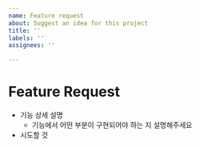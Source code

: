 ```yaml
---
name: Feature request
about: Suggest an idea for this project
title: ''
labels: ''
assignees: ''

---
```


# Feature Request
- 기능 상세 설명
  - 기능에서 어떤 부분이 구현되어야 하는 지 설명해주세요
- 시도할 것
